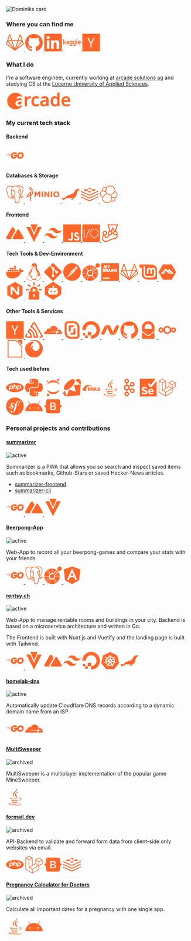 ![Dominiks card](https://cardivo.vercel.app/api?name=Dominik&description=Software%20Engineer&image=https://avatars.githubusercontent.com/u/23583759?v=4&site=https://gitlab.com/dominikstraessle&pattern=topography&colorPattern=%23FF6629&opacity=0.2&fontColor=%23FF6629&github=dominikstraessle&linkedin=dominik-strässle)

### Where you can find me

<a href="https://gitlab.com/dominikstraessle" target="_blank">
<img height="48" src="assets/gitlab.svg" alt="gitlab">
</a>

<a href="https://github.com/dominikstraessle/" target="_blank">
<img height="48" src="assets/github.svg" alt="github">
</a>

<a href="https://www.linkedin.com/in/dominik-str%C3%A4ssle-1b5736230/" target="_blank">
<img height="48" src="assets/linkedin.svg" alt="linkedin">
</a>

<a href="https://www.kaggle.com/dominikstraessle" target="_blank">
<img height="48" src="assets/kaggle.svg" alt="kaggle">
</a>

<a href="https://news.ycombinator.com/user?id=dominikstr" target="_blank">
<img height="48" src="assets/ycombinator.svg" alt="ycombinator">
</a>

### What I do
I'm a software engineer, currently working at [arcade solutions ag](https://www.arcade.ch/) and studying CS at the [Lucerne University of Applied Sciences](https://www.hslu.ch/en/lucerne-school-of-information-technology/).

<p>
<img height="48" src="assets/arc.svg" alt="arcade solutions ag">
</p>

### My current tech stack
#### Backend
<a href="https://go.dev/" target="_blank">
<img height="48" src="assets/go.svg" alt="go">
</a>

#### Databases & Storage
<a href="https://www.postgresql.org/" target="_blank">
<img height="48" src="assets/postgresql.svg" alt="postgresql">
</a>
<a href="https://min.io/" target="_blank">
<img height="48" src="assets/minioio-ar21.svg" alt="minioio">
</a>
<a href="https://mariadb.org//" target="_blank">
<img height="48" src="assets/mariadb.svg" alt="mariadb">
</a>
<a href="https://redis.io/" target="_blank">
<img height="48" src="assets/redis.svg" alt="redis">
</a>
<a href="https://www.elastic.co/elasticsearch/" target="_blank">
<img height="48" src="assets/elastic.svg" alt="elastic">
</a>

#### Frontend

<a href="https://nuxtjs.org/" target="_blank">
<img height="48" src="assets/nuxtdotjs.svg" alt="nuxtjs">
</a>
<a href="https://vuetifyjs.com/en/" target="_blank">
<img height="48" src="assets/vuetify.svg" alt="vuetify">
</a>
<a href="https://tailwindcss.com/" target="_blank">
<img height="48" src="assets/tailwindcss.svg" alt="tailwindcss">
</a>
<a href="https://www.ecma-international.org/technical-committees/tc39/" target="_blank">
<img height="48" src="assets/javascript.svg" alt="javascript">
</a>
<a href="https://webdriver.io/" target="_blank">
<img height="48" src="assets/webdriverio.svg" alt="webdriverio">
</a>
<a href="https://jestjs.io/" target="_blank">
<img height="48" src="assets/jest.svg" alt="jest">
</a>

#### Tech Tools & Dev-Environment

<a href="https://www.docker.com/" target="_blank">
<img height="48" src="assets/docker.svg" alt="docker">
</a>
<a href="https://www.kernel.org/" target="_blank">
<img height="48" src="assets/linux.svg" alt="linux">
</a>
<a href="https://git-scm.com/" target="_blank">
<img height="48" src="assets/git.svg" alt="git">
</a>
<a href="https://www.postman.com/" target="_blank">
<img height="48" src="assets/postman.svg" alt="postman">
</a>
<a href="https://www.openapis.org/" target="_blank">
<img height="48" src="assets/openapiinitiative.svg" alt="openapiinitiative">
</a>
<a href="https://www.jetbrains.com/" target="_blank">
<img height="48" src="assets/jetbrains.svg" alt="jetbrains">
</a>
<a href="https://gitlab.com/" target="_blank">
<img height="48" src="assets/gitlab.svg" alt="gitlab">
</a>
<a href="https://linuxmint.com/" target="_blank">
<img height="48" src="assets/linuxmint.svg" alt="linuxmint">
</a>
<a href="https://www.alpinelinux.org/" target="_blank">
<img height="48" src="assets/alpinelinux.svg" alt="alpinelinux">
</a>
<a href="https://nginx.org/" target="_blank">
<img height="48" src="assets/nginx.svg" alt="nginx">
</a>
<a href="https://letsencrypt.org/" target="_blank">
<img height="48" src="assets/letsencrypt.svg" alt="letsencrypt">
</a>
<a href="https://github.com/dependabot" target="_blank">
<img height="48" src="assets/dependabot.svg" alt="dependabot">
</a>

#### Other Tools & Services

<a href="https://news.ycombinator.com/" target="_blank">
<img height="48" src="assets/ycombinator.svg" alt="ycombinator">
</a>
<a href="https://sentry.io" target="_blank">
<img height="48" src="assets/sentry.svg" alt="sentry">
</a>
<a href="https://www.cloudflare.com/" target="_blank">
<img height="48" src="assets/cloudflare.svg" alt="cloudflare">
</a>
<a href="https://www.scaleway.com/en/" target="_blank">
<img height="48" src="assets/scaleway.svg" alt="scaleway">
</a>
<a href="https://www.digitalocean.com/" target="_blank">
<img height="48" src="assets/digitalocean.svg" alt="digitalocean">
</a>
<a href="https://www.namecheap.com/" target="_blank">
<img height="48" src="assets/namecheap.svg" alt="namecheap">
</a>
<a href="https://github.com/dominikstraessle/" target="_blank">
<img height="48" src="assets/github.svg" alt="github">
</a>
<a href="https://protonmail.com/" target="_blank">
<img height="48" src="assets/protonmail.svg" alt="protonmail.svg">
</a>
<a href="https://nextcloud.com/" target="_blank">
<img height="48" src="assets/nextcloud.svg" alt="nextcloud.svg">
</a>
<a href="https://www.libreoffice.org/" target="_blank">
<img height="48" src="assets/libreoffice.svg" alt="libreoffice">
</a>
<a href="https://www.mozilla.org/en-US/firefox/new/" target="_blank">
<img height="48" src="assets/firefox.svg" alt="firefox">
</a>

#### Tech used before
<p>
<img height="48" src="assets/php.svg" alt="php">
<img height="48" src="assets/python.svg" alt="python">
<img height="48" src="assets/jupyter.svg" alt="jupyter">
<img height="48" src="assets/ruby.svg" alt="ruby">
<img height="48" src="assets/rubyonrails.svg" alt="rubyonrails">
<img height="48" src="assets/java.svg" alt="java">
<img height="48" src="assets/apachekafka.svg" alt="apachekafka">
<img height="48" src="assets/selenium.svg" alt="selenium">
<img height="48" src="assets/laravel.svg" alt="laravel">
<img height="48" src="assets/symfony.svg" alt="symfony">
<img height="48" src="assets/android.svg" alt="android">
<img height="48" src="assets/bootstrap.svg" alt="bootstrap">
</p>

### Personal projects and contributions
#### [summarizer](https://summarizer.straessle.me/)
![active](https://img.shields.io/badge/status-active-brightgreen)

Summarizer is a PWA that allows you so search and inspect saved items such as bookmarks, Github-Stars or saved Hacker-News articles.

- [summarizer-frontend](https://gitlab.com/summarizer/summarizer-frontend)  
- [summarizer-cli](https://gitlab.com/summarizer/summarizer-cli)

<a href="https://go.dev/" target="_blank">
<img height="48" src="assets/go.svg" alt="go">
</a>
<a href="https://nuxtjs.org/" target="_blank">
<img height="48" src="assets/nuxtdotjs.svg" alt="nuxtjs">
</a>
<a href="https://vuetifyjs.com/en/" target="_blank">
<img height="48" src="assets/vuetify.svg" alt="vuetify">
</a>

#### [Beerpong-App](https://beerpong.bar)
![active](https://img.shields.io/badge/status-active-brightgreen)

Web-App to record all your beerpong-games and compare your stats with your friends.

<p>
<a href="https://go.dev/" target="_blank">
<img height="48" src="assets/go.svg" alt="go">
</a>
<a href="https://www.postgresql.org/" target="_blank">
<img height="48" src="assets/postgresql.svg" alt="postgresql">
</a>
<a href="https://www.openapis.org/" target="_blank">
<img height="48" src="assets/openapiinitiative.svg" alt="openapiinitiative">
</a>
<img height="48" src="assets/angular.svg" alt="angular">
</p>

#### [rentsy.ch](https://rentsy.ch/)
![active](https://img.shields.io/badge/status-active-brightgreen)

Web-App to manage rentable rooms and buildings in your city. Backend is based on a microservice architecture and written in Go.

The Frontend is built with Nuxt.js and Vuetify and the landing page is built with Tailwind.

<p>
<a href="https://go.dev/" target="_blank">
<img height="48" src="assets/go.svg" alt="go">
</a>
<img height="48" src="assets/vuetify.svg" alt="vuetify">
<img height="48" src="assets/nuxtdotjs.svg" alt="nuxtjs">
<img height="48" src="assets/tailwindcss.svg" alt="tailwindcss">
<img height="48" src="assets/digitalocean.svg" alt="digitalocean">
<img height="48" src="assets/kubernetes.svg" alt="kubernetes">
<img height="48" src="assets/mariadb.svg" alt="mariadb">
</p>

#### [homelab-dns](https://gitlab.com/dominikstraessle/homelab-dns)
![active](https://img.shields.io/badge/status-active-brightgreen)

Automatically update Cloudflare DNS records according to a dynamic domain name from an ISP.

<p>
<img height="48" src="assets/go.svg" alt="go">
<img height="48" src="assets/cloudflare.svg" alt="cloudflare">
</p>

#### [MultiSweeper](https://github.com/Aaronmacaron/MultiSweeper)
![archived](https://img.shields.io/badge/status-archived-orange)

MultiSweeper is a multiplayer implementation of the popular game MineSweeper.

<img height="48" src="assets/java.svg" alt="go">

#### [formail.dev](https://formail.dev/)
![archived](https://img.shields.io/badge/status-archived-orange)

API-Backend to validate and forward form data from client-side only websites via email.

<p>
<img height="48" src="assets/php.svg" alt="php">
<img height="48" src="assets/laravel.svg" alt="laravel">
<img height="48" src="assets/bootstrap.svg" alt="bootstrap">
<img height="48" src="assets/redis.svg" alt="redis">
</p>

#### [Pregnancy Calculator for Doctors](https://play.google.com/store/apps/details?id=ch.gibmit.straessle.dominik.schwangerschaftsrechner&hl=en&gl=US)
![archived](https://img.shields.io/badge/status-archived-orange)

Calculate all important dates for a pregnancy with one single app.

<p>
<img height="48" src="assets/java.svg" alt="java">
<img height="48" src="assets/android.svg" alt="android">
</p>

